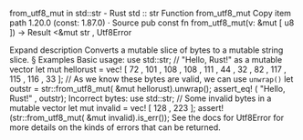 from_utf8_mut in std::str - Rust
std
::
str
Function
from_utf8_mut
Copy item path
1.20.0 (const: 1.87.0)
·
Source
pub const fn from_utf8_mut(v: &mut [
u8
]) ->
Result
<&mut
str
,
Utf8Error
>
Expand description
Converts a mutable slice of bytes to a mutable string slice.
§
Examples
Basic usage:
use
std::str;
// "Hello, Rust!" as a mutable vector
let
mut
hellorust =
vec!
[
72
,
101
,
108
,
108
,
111
,
44
,
32
,
82
,
117
,
115
,
116
,
33
];
// As we know these bytes are valid, we can use `unwrap()`
let
outstr = str::from_utf8_mut(
&mut
hellorust).unwrap();
assert_eq!
(
"Hello, Rust!"
, outstr);
Incorrect bytes:
use
std::str;
// Some invalid bytes in a mutable vector
let
mut
invalid =
vec!
[
128
,
223
];
assert!
(str::from_utf8_mut(
&mut
invalid).is_err());
See the docs for
Utf8Error
for more details on the kinds of
errors that can be returned.